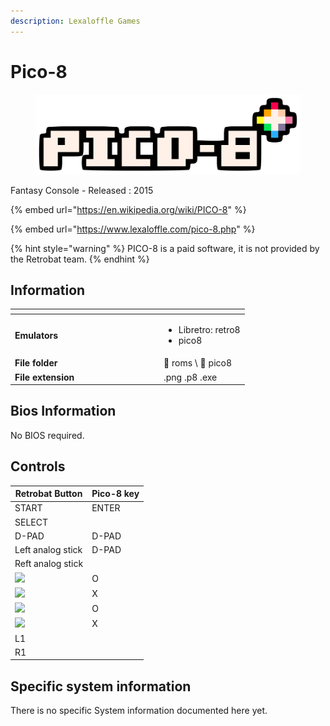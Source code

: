```yaml
---
description: Lexaloffle Games
---
```


# Pico-8

<div align="left">

<figure><img src="https://raw.githubusercontent.com/fabricecaruso/es-theme-carbon/52ff37c9e265587d006945a2ba695b5a962b3a3d/art/logos/pico8.svg" alt=""><figcaption></figcaption></figure>

</div>

Fantasy Console - Released : 2015

{% embed url="https://en.wikipedia.org/wiki/PICO-8" %}

{% embed url="https://www.lexaloffle.com/pico-8.php" %}

{% hint style="warning" %}
PICO-8 is a paid software, it is not provided by the Retrobat team.
{% endhint %}

## Information

<table data-header-hidden><thead><tr><th width="224"></th><th></th></tr></thead><tbody><tr><td><strong>Emulators</strong></td><td><ul><li>Libretro: retro8</li><li>pico8</li></ul></td></tr><tr><td><strong>File folder</strong></td><td><span data-gb-custom-inline data-tag="emoji" data-code="1f4c2">📂</span> roms \ <span data-gb-custom-inline data-tag="emoji" data-code="1f4c2">📂</span> pico8</td></tr><tr><td><strong>File extension</strong></td><td>.png .p8 .exe</td></tr></tbody></table>

## Bios Information

No BIOS required.

## Controls

| Retrobat Button                                | Pico-8 key |
| ---------------------------------------------- | ---------- |
| START                                          | ENTER      |
| SELECT                                         |            |
| D-PAD                                          | D-PAD      |
| Left analog stick                              | D-PAD      |
| Reft analog stick                              |            |
| ![](<../../../.gitbook/assets/image (43).png>) | O          |
| ![](<../../../.gitbook/assets/image (25).png>) | X          |
| ![](<../../../.gitbook/assets/image (11).png>) | O          |
| ![](<../../../.gitbook/assets/image (45).png>) | X          |
| L1                                             |            |
| R1                                             |            |

## Specific system information

There is no specific System information documented here yet.
